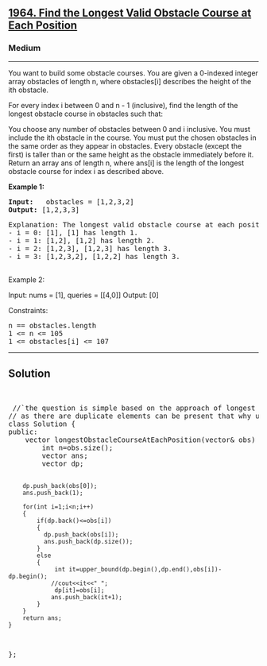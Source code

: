 
<h2><a href="https://leetcode.com/problems/find-the-longest-valid-obstacle-course-at-each-position/description/">1964. Find the Longest Valid Obstacle Course at Each Position</a></h2>
<h3>Medium</h3>
<hr>
<div><p>
You want to build some obstacle courses. You are given a 0-indexed integer array obstacles of length n, where obstacles[i] describes the height of the ith obstacle.

For every index i between 0 and n - 1 (inclusive), find the length of the longest obstacle course in obstacles such that:

You choose any number of obstacles between 0 and i inclusive.
You must include the ith obstacle in the course.
You must put the chosen obstacles in the same order as they appear in obstacles.
Every obstacle (except the first) is taller than or the same height as the obstacle immediately before it.
Return an array ans of length n, where ans[i] is the length of the longest obstacle course for index i as described above.
</p>


<p><strong>Example 1:</strong></p>
<pre><strong>Input:</strong>   obstacles = [1,2,3,2]
<strong>Output:</strong> [1,2,3,3]
</pre>
<pre>
Explanation: The longest valid obstacle course at each position is:
- i = 0: [1], [1] has length 1.
- i = 1: [1,2], [1,2] has length 2.
- i = 2: [1,2,3], [1,2,3] has length 3.
- i = 3: [1,2,3,2], [1,2,2] has length 3.
  </pre>
  
Example 2:

Input: nums = [1], queries = [[4,0]]
Output: [0]
 

Constraints:
<pre>
n == obstacles.length
1 <= n <= 105
1 <= obstacles[i] <= 107
</pre>
<hr>
 <h2><strong><b>Solution</b></strong></h2>
 <br>
 <pre>
 //`the question is simple based on the approach of longest increasing subsequenece 
// as there are duplicate elements can be present that why use upper bound intead of lower bound at each point iterator is the answer
class Solution {
public:
    vector<int> longestObstacleCourseAtEachPosition(vector<int>& obs) {
        int n=obs.size();
        vector<int> ans;
        vector<int> dp;

        dp.push_back(obs[0]); 
        ans.push_back(1);
        
        for(int i=1;i<n;i++)
        {
            if(dp.back()<=obs[i]) 
            {
              dp.push_back(obs[i]); 
              ans.push_back(dp.size());
            }
            else
            {
                 int it=upper_bound(dp.begin(),dp.end(),obs[i])-dp.begin();
                //cout<<it<<" ";
                 dp[it]=obs[i];
                ans.push_back(it+1);  
            }
        }
        return ans;
    }
};
 </pre>

